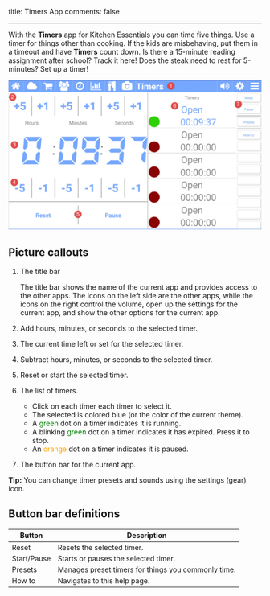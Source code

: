 title: Timers App
comments: false

---

With the **Timers** app for Kitchen Essentials you can time five things. Use a timer for things other than cooking. If the kids are misbehaving, put them in a timeout and have **Timers** count down. Is there a 15-minute reading assignment after school? Track it here! Does the steak need to rest for 5-minutes? Set up a timer!

![alt text](images/timers.jpg)

## Picture callouts 

1. The title bar

	The title bar shows the name of the current app and provides access to the other apps. The icons on the left side are the other apps, while the icons on the right control the volume, open up the settings for the current app, and show the other options for the current app.
	
2. Add hours, minutes, or seconds to the selected timer.

3. The current time left or set for the selected timer.

4. Subtract hours, minutes, or seconds to the selected timer.

5. Reset or start the selected timer.

6. The list of timers.

    - Click on each timer each timer to select it.
	- The selected is colored blue (or the color of the current theme).
	- A <span style="color:green">green</span> dot on a timer indicates it is running.
	- A blinking <span style="color:green">green</span> dot on a timer indicates it has expired. Press it to stop.
	- An <span style="color:orange">orange</span> dot on a timer indicates it is paused.

7. The button bar for the current app.

**Tip:** You can change timer presets and sounds using the settings (gear) icon.

## Button bar definitions

| Button | Description |
| ---------   | ------------------------------- |
| Reset       | Resets the selected timer. |
| Start/Pause | Starts or pauses the selected timer. |
| Presets     | Manages preset timers for things you commonly time. |
| How to      | Navigates to this help page. |
